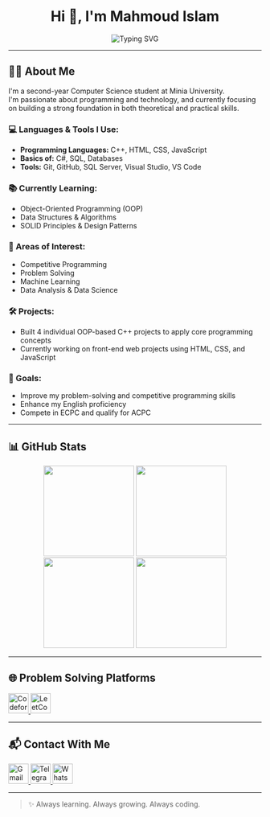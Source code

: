 <h1 align="center">Hi 👋, I'm Mahmoud Islam</h1>

<p align="center">
  <img src="https://readme-typing-svg.demolab.com?font=Fira+Code&size=22&pause=1000&center=true&vCenter=true&width=435&lines=Competitive+Programmer;OOP+%7C+DS+%7C+Algorithms+Learner;C%2B%2B+%7C+HTML+%7C+CSS+%7C+JS;Loves+Problem+Solving+%F0%9F%A4%96" alt="Typing SVG" />
</p>

---

## 👨‍💻 About Me

I'm a second-year Computer Science student at Minia University.  
I'm passionate about programming and technology, and currently focusing on building a strong foundation in both theoretical and practical skills.

### 💻 Languages & Tools I Use:
- **Programming Languages:** C++, HTML, CSS, JavaScript  
- **Basics of:** C#, SQL, Databases  
- **Tools:** Git, GitHub, SQL Server, Visual Studio, VS Code

### 📚 Currently Learning:
- Object-Oriented Programming (OOP)  
- Data Structures & Algorithms  
- SOLID Principles & Design Patterns  

### 🧠 Areas of Interest:
- Competitive Programming  
- Problem Solving  
- Machine Learning  
- Data Analysis & Data Science  

### 🛠️ Projects:
- Built 4 individual OOP-based C++ projects to apply core programming concepts  
- Currently working on front-end web projects using HTML, CSS, and JavaScript  

### 🎯 Goals:
- Improve my problem-solving and competitive programming skills  
- Enhance my English proficiency  
- Compete in ECPC and qualify for ACPC  

---

## 📊 GitHub Stats

<div align="center">
  <img src="https://github-readme-stats.vercel.app/api?username=Mahmoud-islamcs&show_icons=true&theme=dracula" height="180" />
  <img src="https://github-readme-stats.vercel.app/api/top-langs/?username=Mahmoud-islamcs&layout=compact&theme=cobalt2" height="180" />
  <img src="https://streak-stats.demolab.com?user=Mahmoud-islamcs&theme=dracula&hide_border=false&border_radius=5" height="180" />
  <img src="https://github-profile-trophy.vercel.app/?username=Mahmoud-islamcs&theme=dracula&margin-w=8&margin-h=8" height="180" />
</div>

---

## 🌐 Problem Solving Platforms

<div align="left">
  <a href="https://codeforces.com/profile/Ammar_FCI_Leader" target="_blank">
    <img src="https://raw.githubusercontent.com/simple-icons/simple-icons/develop/icons/codeforces.svg" width="40" height="40" alt="Codeforces" />
  </a>
  <a href="https://leetcode.com/mahmoudislamcs/" target="_blank">
    <img src="https://cdn.jsdelivr.net/gh/devicons/devicon/icons/leetcode/leetcode-original.svg" width="40" height="40" alt="LeetCode" />
  </a>
</div>

---

## 📬 Contact With Me

<div align="left">
  <a href="mailto:mahmoudislam.1.cs@gmail.com" target="_blank">
    <img src="https://raw.githubusercontent.com/maurodesouza/profile-readme-generator/master/src/assets/icons/social/gmail/default.svg" width="40" height="40" alt="Gmail" />
  </a>
  <a href="https://t.me/MahmoudIslamCS" target="_blank">
    <img src="https://cdn-icons-png.flaticon.com/512/2111/2111646.png" width="40" height="40" alt="Telegram" />
  </a>
  <a href="https://wa.me/201208486015" target="_blank">
    <img src="https://cdn-icons-png.flaticon.com/512/733/733585.png" width="40" height="40" alt="WhatsApp" />
  </a>
</div>

---

> ✨ Always learning. Always growing. Always coding.
